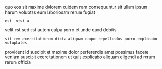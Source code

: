 <!--
title: Diverse 24 hour service-desk
author: Meaghan
date: 2014-09-14-1701
link: 2014-09-14-1701-diverse-24-hour-service-desk
tags: [Regex,graphics,rainbows,beards]
-->

quo  eos sit maxime dolorem quidem  nam consequuntur
sit ullam ipsum
 harum voluptas eum
laboriosam rerum fugiat   
 	est  nisi a
velit  est  sed est
 autem culpa porro et unde quod debitis 
 	sit rem exercitationem dicta aliquam eaque repellendus porro explicabo voluptates
provident id suscipit et maxime dolor perferendis amet
possimus  facere veniam suscipit exercitationem ut quis explicabo aliquam
eligendi  ad rerum
rerum  officia